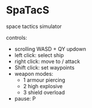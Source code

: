 # SpaTacS
space tactics simulator

controls:
  * scrolling WASD + QY updown
  * left click: select ship
  * right click: move to / attack
  * Shift click: set waypoints
  * weapon modes:
    - 1 armour piercing
    - 2 high explosive
    - 3 shield overload
  * pause: P